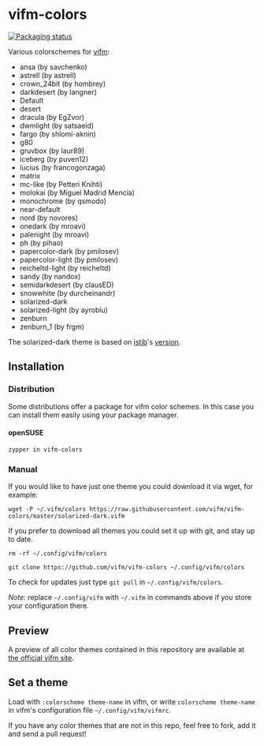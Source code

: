 # vifm-colors
[![Packaging status](https://repology.org/badge/tiny-repos/vifm-colors.svg)](https://repology.org/project/vifm-colors/versions)

Various colorschemes for [vifm](https://vifm.info/):
- ansa (by savchenko)
- astrell (by astrell)
- crown_24bit (by hombrey)
- darkdesert (by langner)
- Default
- desert
- dracula (by EgZvor)
- dwmlight (by satsaeid)
- fargo (by shlomi-aknin)
- g80
- gruvbox (by laur89)
- iceberg (by puven12)
- lucius (by francogonzaga)
- matrix
- mc-like (by Petteri Knihti)
- molokai (by Miguel Madrid Mencía)
- monochrome (by qsmodo)
- near-default
- nord (by novores)
- onedark (by mroavi)
- palenight (by mroavi)
- ph (by pihao)
- papercolor-dark (by pmilosev)
- papercolor-light (by pmilosev)
- reicheltd-light (by reicheltd)
- sandy (by nandox)
- semidarkdesert (by clausED)
- snowwhite (by durcheinandr)
- solarized-dark
- solarized-light (by ayroblu)
- zenburn
- zenburn_1 (by frgm)

The solarized-dark theme is based on [istib](https://github.com/istib)'s [version](https://github.com/istib/dotfiles/blob/master/vifm/vifm-colors).

## Installation

### Distribution
Some distributions offer a package for vifm color schemes. In this case you can install them easily using your package manager.

#### openSUSE

```
zypper in vifm-colors
```

### Manual
If you would like to have just one theme you could download it via wget, for example:

`wget -P ~/.vifm/colors https://raw.githubusercontent.com/vifm/vifm-colors/master/solarized-dark.vifm`

If you prefer to download all themes you could set it up with git, and stay up to date.

`rm -rf ~/.config/vifm/colors`

`git clone https://github.com/vifm/vifm-colors ~/.config/vifm/colors`

To check for updates just type `git pull` in `~/.config/vifm/colors`.

*Note:* replace `~/.config/vifm` with `~/.vifm` in commands above if you store your configuration there.

## Preview
A preview of all color themes contained in this repository are available at [the official vifm site](https://vifm.info/colorschemes.shtml).

## Set a theme
Load with `:colorscheme theme-name` in vifm, or write `colorscheme theme-name` in vifm's configuration file `~/.config/vifm/vifmrc`.

If you have any color themes that are not in this repo, feel free to fork, add it and send a pull request!

